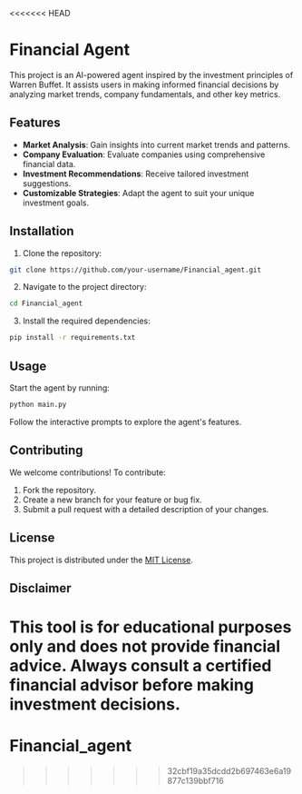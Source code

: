 <<<<<<< HEAD
# Financial Agent

This project is an AI-powered agent inspired by the investment principles of Warren Buffet. It assists users in making informed financial decisions by analyzing market trends, company fundamentals, and other key metrics.

## Features

- **Market Analysis**: Gain insights into current market trends and patterns.
- **Company Evaluation**: Evaluate companies using comprehensive financial data.
- **Investment Recommendations**: Receive tailored investment suggestions.
- **Customizable Strategies**: Adapt the agent to suit your unique investment goals.

## Installation

1. Clone the repository:
  ```bash
  git clone https://github.com/your-username/Financial_agent.git
  ```
2. Navigate to the project directory:
  ```bash
  cd Financial_agent
  ```
3. Install the required dependencies:
  ```bash
  pip install -r requirements.txt
  ```

## Usage

Start the agent by running:
```bash
python main.py
```

Follow the interactive prompts to explore the agent's features.

## Contributing

We welcome contributions! To contribute:
1. Fork the repository.
2. Create a new branch for your feature or bug fix.
3. Submit a pull request with a detailed description of your changes.

## License

This project is distributed under the [MIT License](LICENSE).

## Disclaimer

This tool is for educational purposes only and does not provide financial advice. Always consult a certified financial advisor before making investment decisions.
=======
# Financial_agent
>>>>>>> 32cbf19a35dcdd2b697463e6a19877c139bbf716
